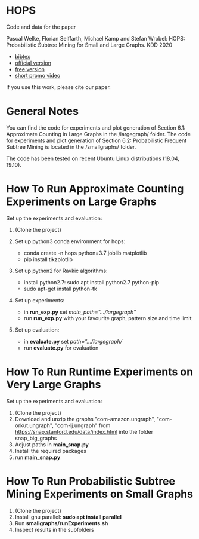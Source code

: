# HOPS
Code and data for the paper

Pascal Welke, Florian Seiffarth, Michael Kamp and Stefan Wrobel:
HOPS: Probabilistic Subtree Mining for Small and Large Graphs.
KDD 2020 

- [bibtex](https://dblp.uni-trier.de/rec/conf/kdd/WelkeSKW20.html?view=bibtex)
- [official version](https://dl.acm.org/doi/10.1145/3394486.3403180)
- [free version](https://mlai.cs.uni-bonn.de/publications/welke2020-hops)
- [short promo video](https://vimeo.com/445583278)

If you use this work, please cite our paper.


# General Notes

You can find the code for experiments and plot generation of Section 6.1: Approximate Counting in Large Graphs in the /largegraph/ folder.
The code for experiments and plot generation of Section 6.2: Probabilistic Frequent Subtree Mining is located in the /smallgraphs/ folder.

The code has been tested on recent Ubuntu Linux distributions (18.04, 19.10).

# How To Run Approximate Counting Experiments on Large Graphs

Set up the experiments and evaluation:
1. (Clone the project)
2. Set up python3 conda environment for hops:
   * conda create -n hops python=3.7 joblib matplotlib
   * pip install tikzplotlib
3. Set up python2 for Ravkic algorithms:
   * install python2.7: sudo apt install python2.7 python-pip
   * sudo apt-get install python-tk

4. Set up experiments:
   * in **run_exp.py** set *main_path=".../largegraph"*
   * run **run_exp.py** with your favourite graph, pattern size and time limit
5. Set up evaluation:
   * in **evaluate.py** set *path=".../largegraph/*
   * run **evaluate.py** for evaluation 

# How To Run Runtime Experiments on Very Large Graphs
Set up the experiments and evaluation:
1. (Clone the project)
2. Download and unzip the graphs "com-amazon.ungraph", "com-orkut.ungraph", "com-lj.ungraph" from https://snap.stanford.edu/data/index.html into the folder snap_big_graphs
3. Adjust paths in **main_snap.py**
4. Install the required packages
5. run **main_snap.py**

# How To Run Probabilistic Subtree Mining Experiments on Small Graphs

1. (Clone the project)
2. Install gnu parallel: **sudo apt install parallel**
3. Run **smallgraphs/runExperiments.sh**
4. Inspect results in the subfolders
